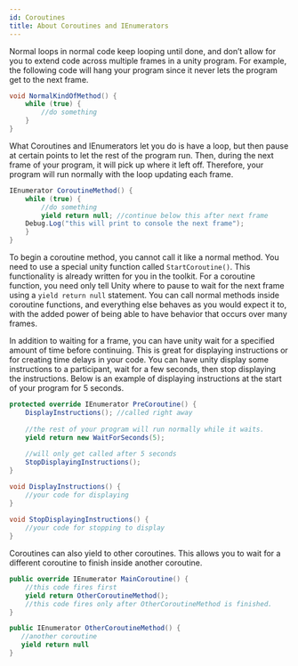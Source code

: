 ```yaml
---
id: Coroutines
title: About Coroutines and IEnumerators
---
```


Normal loops in normal code keep looping until done, and don’t allow for you to extend code across multiple frames in a unity program.
For example, the following code will hang your program since it never lets the program get to the next frame.
```c#
void NormalKindOfMethod() {  
    while (true) {  
        //do something  
    }  
}  
```

What Coroutines and IEnumerators let you do is have a loop, but then pause at certain points to let the rest of the program run. Then, during the next frame of your program, it will pick up where it left off. Therefore, your program will run normally with the loop updating each frame. 
```c#
IEnumerator CoroutineMethod() {  
    while (true) {  
        //do something    
        yield return null; //continue below this after next frame  
	Debug.Log("this will print to console the next frame");  
    }  
}  
```

To begin a coroutine method, you cannot call it like a normal method. You need to use a special unity function called `StartCoroutine()`. This functionality is already written for you in the toolkit. For a coroutine function, you need only tell Unity where to pause to wait for the next frame using a `yield return null` statement. You can call normal methods inside coroutine functions, and everything else behaves as you would expect it to, with the added power of being able to have behavior that occurs over many frames.

In addition to waiting for a frame, you can have unity wait for a specified amount of time before continuing. This is great for displaying instructions or for creating time delays in your code. You can have unity display some instructions to a participant, wait for a few seconds, then stop displaying the instructions. Below is an example of displaying instructions at the start of your program for 5 seconds.
```c#
protected override IEnumerator PreCoroutine() {  
    DisplayInstructions(); //called right away  
    
    //the rest of your program will run normally while it waits.  
    yield return new WaitForSeconds(5);  
    
    //will only get called after 5 seconds  
    StopDisplayingInstructions();   
}  

void DisplayInstructions() {  
    //your code for displaying  
}  
	  
void StopDisplayingInstructions() {  
    //your code for stopping to display  
}
```

Coroutines can also yield to other coroutines. This allows you to wait for a different coroutine to finish inside another coroutine.
```c#
public override IEnumerator MainCoroutine() {
    //this code fires first
    yield return OtherCoroutineMethod();
    //this code fires only after OtherCoroutineMethod is finished.
}

public IEnumerator OtherCoroutineMethod() {
   //another coroutine
   yield return null
}
```